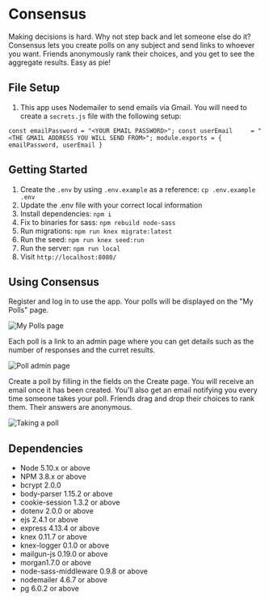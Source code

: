 # Consensus 

Making decisions is hard. Why not step back and let someone else do it? Consensus lets you create polls on any subject and send links to whoever you want. Friends anonymously rank their choices, and you get to see the aggregate results. Easy as pie!

## File Setup
1. This app uses Nodemailer to send emails via Gmail. You will need to create a `secrets.js` file with the following setup:

`const emailPassword = "<YOUR EMAIL PASSWORD>";
const userEmail     = "<THE GMAIL ADDRESS YOU WILL SEND FROM>";
module.exports = {
  emailPassword,
  userEmail
}`

## Getting Started

1. Create the `.env` by using `.env.example` as a reference: `cp .env.example .env`
2. Update the .env file with your correct local information
3. Install dependencies: `npm i`
4. Fix to binaries for sass: `npm rebuild node-sass`
5. Run migrations: `npm run knex migrate:latest`
6. Run the seed: `npm run knex seed:run`
7. Run the server: `npm run local`
8. Visit `http://localhost:8080/`

## Using Consensus

Register and log in to use the app. Your polls will be displayed on the "My Polls" page. 

![My Polls page](https://github.com/emilyhfdong/midterm_consensus/blob/master/public/images/my-polls-pg.png)

Each poll is a link to an admin page where you can get details such as the number of responses and the curret results. 

![Poll admin page](https://github.com/emilyhfdong/midterm_consensus/blob/master/public/images/poll-admin-pg.png)

Create a poll by filling in the fields on the Create page. You will receive an email once it has been created. You'll also get an email notifying you every time someone takes your poll. Friends drag and drop their choices to rank them. Their answers are anonymous. 

![Taking a poll](https://github.com/emilyhfdong/midterm_consensus/blob/master/public/images/drag-and-drop.png)


## Dependencies

- Node 5.10.x or above
- NPM 3.8.x or above
- bcrypt 2.0.0
- body-parser 1.15.2 or above
- cookie-session 1.3.2 or above
- dotenv 2.0.0 or above
- ejs 2.4.1 or above
- express 4.13.4 or above
- knex 0.11.7 or above
- knex-logger 0.1.0 or above
- mailgun-js 0.19.0 or above
- morgan1.7.0 or above
- node-sass-middleware 0.9.8 or above
- nodemailer 4.6.7 or above
- pg 6.0.2 or above
